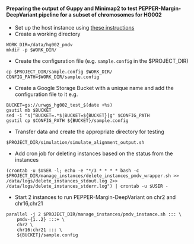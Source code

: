 #### Preparing the output of Guppy and Minimap2 to test PEPPER-Margin-DeepVariant pipeline for a subset of chromosomes for HG002
* Set up the host instance using [these instructions](./Setting_up_host_instance.md) 
* Create a working directory
```
WORK_DIR=/data/hg002_pmdv
mkdir -p $WORK_DIR/
```
* Create the configuration file (e.g. `sample.config` in the $PROJECT_DIR)
```
cp $PROJECT_DIR/sample.config $WORK_DIR/
CONFIG_PATH=$WORK_DIR/sample.config
```
* Create a Google Storage Bucket with a unique name and add the configuration file to it e.g.
```
BUCKET=gs://urwgs_hg002_test_$(date +%s)
gsutil mb $BUCKET
sed -i "s|^BUCKET=.*$|BUCKET=${BUCKET}|g" $CONFIG_PATH
gsutil cp $CONFIG_PATH ${BUCKET}/sample.config
```
* Transfer data and create the appropriate directory for testing
```
$PROJECT_DIR/simulation/simulate_alignment_output.sh
```
* Add cron job for deleting instances based on the status from the instances
```     
(crontab -u $USER -l; echo -e "*/3 * * * * bash -c $PROJECT_DIR/manage_instances/delete_instances_pmdv_wrapper.sh >> /data/logs/delete_instances_stdout.log 2>> /data/logs/delete_instances_stderr.log") | crontab -u $USER - 
```
* Start 2 instances to run PEPPER-Margin-DeepVariant on chr2 and chr16,chr21
```
parallel -j 2 $PROJECT_DIR/manage_instances/pmdv_instance.sh ::: \
	pmdv-{1..2} :::+ \
	chr2 \
	chr16:chr21 ::: \
	${BUCKET}/sample.config
```
